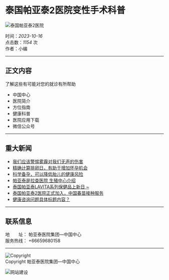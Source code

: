 # 泰国帕亚泰2医院变性手术科普

![泰国帕亚泰2医院](https://example.com/uploads/allimg/20220628/1-22062R0152L46.png)

时间：_2023-10-16_  
点击数：_1154_ 次  
作者：小编  

---

## 正文内容

了解这些有可能对您的就诊有所帮助

- 中国中心
- 医院简介
- 方位指南
- 健康科普
- 医院应用下载
- 微信公众号

---

## 重大新闻

- [我们应该警惕雾霾对我们无声的伤害](https://example.com/rencaizhaopin/yiyuangonggao/121.html)
- [精确计算排卵日，有助于增加怀孕机会](https://example.com/rencaizhaopin/yiyuangonggao/120.html)
- [科学备孕，可以降低胎儿的健康风险](https://example.com/rencaizhaopin/yiyuangonggao/119.html)
- [帕亚泰是拉查医院 生殖中心介绍](https://example.com/rencaizhaopin/yiyuangonggao/118.html)
- [泰国帕亚泰LAVITA系列保健品上新日 ~](https://example.com/rencaizhaopin/yiyuangonggao/117.html)
- [泰国帕亚泰2医院正式加入，中国春苗接种服务](https://example.com/rencaizhaopin/yiyuangonggao/116.html)
- [健康咨询问题具体标题内容？](https://example.com/rencaizhaopin/yiyuangonggao/115.html)

---

## 联系信息

地　　址： 帕亚泰医院集团—中国中心  
服务热线： +66659680158  

---

![Copyright](https://example.com/uploads/allimg/20220714/1-220G411505K54.png)  
Copyright 帕亚泰医院集团—中国中心

![网站建设](https://example.com/uploads/allimg/20220714/1-220G4115429494.png)
